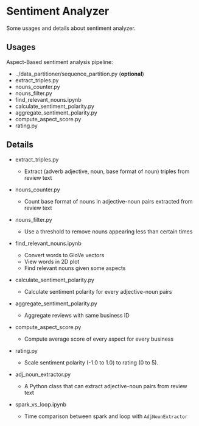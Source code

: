 # Sentiment Analyzer

Some usages and details about sentiment analyzer.

## Usages

Aspect-Based sentiment analysis pipeline:
* ../data_partitioner/sequence_partition.py (**optional**)
* extract_triples.py
* nouns_counter.py
* nouns_filter.py
* find_relevant_nouns.ipynb
* calculate_sentiment_polarity.py
* aggregate_sentiment_polarity.py
* compute_aspect_score.py
* rating.py

## Details

* extract_triples.py
    * Extract (adverb adjective, noun, base format of noun) triples from review text
* nouns_counter.py
    * Count base format of nouns in adjective-noun pairs extracted from review text
* nouns_filter.py
    * Use a threshold to remove nouns appearing less than certain times
* find_relevant_nouns.ipynb
    * Convert words to GloVe vectors
    * View words in 2D plot
    * Find relevant nouns given some aspects
* calculate_sentiment_polarity.py
    * Calculate sentiment polarity for every adjective-noun pairs
* aggregate_sentiment_polarity.py
    * Aggregate reviews with same business ID
* compute_aspect_score.py
    * Compute average score of every aspect for every business
* rating.py
    * Scale sentiment polarity (-1.0 to 1.0) to rating (0 to 5).

* adj_noun_extractor.py
    * A Python class that can extract adjective-noun pairs from review text
* spark_vs_loop.ipynb
    * Time comparison between spark and loop with `AdjNounExtractor`
